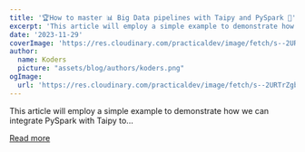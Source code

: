 ```yaml
---
title: '🏆How to master 📊 Big Data pipelines with Taipy and PySpark 🐍'
excerpt: 'This article will employ a simple example to demonstrate how we can integrate PySpark with Taipy to...'
date: '2023-11-29'
coverImage: 'https://res.cloudinary.com/practicaldev/image/fetch/s--2URTrZgb--/c_imagga_scale,f_auto,fl_progressive,h_420,q_auto,w_1000/https://dev-to-uploads.s3.amazonaws.com/uploads/articles/hnh9gq35wxcxgsr7d9bf.png'
author:
  name: Koders
  picture: "assets/blog/authors/koders.png"
ogImage:
  url: 'https://res.cloudinary.com/practicaldev/image/fetch/s--2URTrZgb--/c_imagga_scale,f_auto,fl_progressive,h_420,q_auto,w_1000/https://dev-to-uploads.s3.amazonaws.com/uploads/articles/hnh9gq35wxcxgsr7d9bf.png'
---
```


This article will employ a simple example to demonstrate how we can integrate PySpark with Taipy to...

[Read more](https://dev.to/taipy/how-to-master-big-data-pipelines-with-taipy-and-pyspark-14oe)
